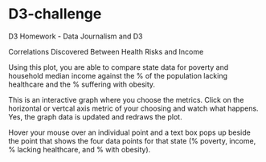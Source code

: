 # D3-challenge
D3 Homework - Data Journalism and D3

Correlations Discovered Between Health Risks and Income

Using this plot, you are able to compare state data for poverty and household median income against the % of the population lacking healthcare and the % suffering with obesity.

This is an interactive graph where you choose the metrics. Click on the horizontal or vertcal axis metric of your choosing and watch what happens. Yes, the graph data is updated and redraws the plot.

Hover your mouse over an individual point and a text box pops up beside the point that shows the four data points for that state (% poverty, income, % lacking healthcare, and % with obesity).
